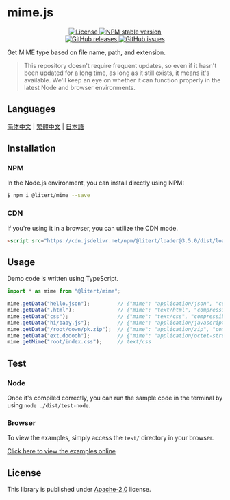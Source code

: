 # mime.js

<p align="center">
    <a href="https://github.com/litert/mime.js/blob/master/LICENSE">
        <img alt="License" src="https://img.shields.io/github/license/litert/mime.js?color=blue" />
    </a>
    <a href="https://www.npmjs.com/package/@litert/mime">
        <img alt="NPM stable version" src="https://img.shields.io/npm/v/@litert/mime?color=brightgreen&logo=npm" />
    </a><br>
    <a href="https://github.com/litert/mime.js/releases">
        <img alt="GitHub releases" src="https://img.shields.io/github/v/release/litert/mime.js?color=brightgreen&logo=github" />
    </a>
    <a href="https://github.com/litert/mime.js/issues">
        <img alt="GitHub issues" src="https://img.shields.io/github/issues/litert/mime.js?color=blue&logo=github" />
    </a>
</p>

Get MIME type based on file name, path, and extension.

> This repository doesn't require frequent updates, so even if it hasn't been updated for a long time, as long as it still exists, it means it's available. We'll keep an eye on whether it can function properly in the latest Node and browser environments.

## Languages

[简体中文](doc/README.sc.md) | [繁體中文](doc/README.tc.md) | [日本語](doc/README.ja.md)

## Installation

### NPM

In the Node.js environment, you can install directly using NPM:

```sh
$ npm i @litert/mime --save
```

### CDN

If you're using it in a browser, you can utilize the CDN mode.

```html
<script src="https://cdn.jsdelivr.net/npm/@litert/loader@3.5.0/dist/loader.min.js?path=index&npm={'@litert/mime':'0.1.3'}"></script>
```

## Usage

Demo code is written using TypeScript.

```typescript
import * as mime from "@litert/mime";

mime.getData("hello.json");         // {"mime": "application/json", "compressible": true, extension: 'json'}
mime.getData(".html");              // {"mime": "text/html", "compressible": true, extension: 'html'}
mime.getData("css");                // {"mime": "text/css", "compressible": true, extension: 'css'}
mime.getData("hi/baby.js");         // {"mime": "application/javascript", "compressible": true, extension: 'js'}
mime.getData("/root/down/pk.zip");  // {"mime": "application/zip", "compressible": false, extension: 'zip'}
mime.getData("ext.dodooh");         // {"mime": "application/octet-stream", "compressible": false, extension: 'dodooh'}
mime.getMime("root/index.css");     // text/css
```

## Test

### Node

Once it's compiled correctly, you can run the sample code in the terminal by using `node ./dist/test-node`.

### Browser

To view the examples, simply access the `test/` directory in your browser.

[Click here to view the examples online](https://litert.github.io/mime.js/test/)

## License

This library is published under [Apache-2.0](./LICENSE) license.